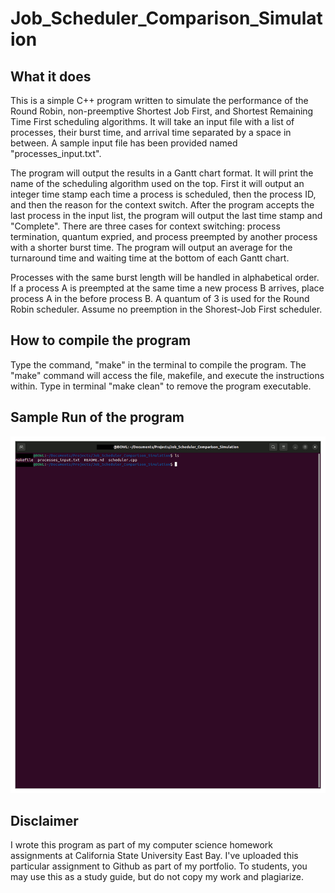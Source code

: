 # Job_Scheduler_Comparison_Simulation

## What it does

This is a simple C++ program written to simulate the performance of the Round Robin, non-preemptive Shortest Job First, and Shortest Remaining Time First scheduling algorithms. It will take an input file with a list of processes, their burst time, and arrival time separated by a space in between. A sample input file has been provided named "processes_input.txt".

The program will output the results in a Gantt chart format. It will print the name of the scheduling algorithm used on the top. First it will output an integer time stamp each time a process is scheduled, then the process ID, and then the reason for the context switch. After the program accepts the last process in the input list, the program will output the last time stamp and "Complete". There are three cases for context switching: process termination, quantum expried, and process preempted by another process with a shorter burst time. The program will output an average for the turnaround time and waiting time at the bottom of each Gantt chart.

Processes with the same burst length will be handled in alphabetical order. If a process A is preempted at the same time a new process B arrives, place process A in the before process B. A quantum of 3 is used for the Round Robin scheduler. Assume no preemption in the Shorest-Job First scheduler.

## How to compile the program
Type the command, "make" in the terminal to compile the program. The "make" command will access the file, makefile, and execute the instructions within. Type in terminal "make clean" to remove the program executable.

## Sample Run of the program
![](https://github.com/liuyang3141/Job_Scheduler_Comparison_Simulation/blob/main/img/Scheduler.gif)

## Disclaimer
I wrote this program as part of my computer science homework assignments at California State University East Bay. I've uploaded this particular assignment to Github as part of my portfolio. To students, you may use this as a study guide, but do not copy my work and plagiarize.